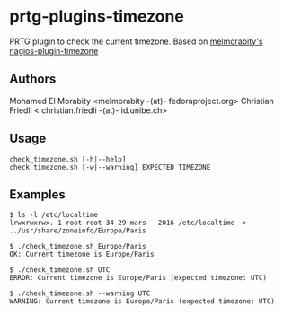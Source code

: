 # prtg-plugins-timezone

PRTG plugin to check the current timezone.
Based on [ melmorabity's nagios-plugin-timezone](https://github.com/melmorabity/nagios-plugin-timezone)

## Authors

Mohamed El Morabity <melmorabity -(at)- fedoraproject.org>
Christian Friedli < christian.friedli -(at)- id.unibe.ch>

## Usage

    check_timezone.sh [-h|--help]
    check_timezone.sh [-w|--warning] EXPECTED_TIMEZONE

## Examples

    $ ls -l /etc/localtime
    lrwxrwxrwx. 1 root root 34 29 mars   2016 /etc/localtime -> ../usr/share/zoneinfo/Europe/Paris

    $ ./check_timezone.sh Europe/Paris
    OK: Current timezone is Europe/Paris

    $ ./check_timezone.sh UTC
    ERROR: Current timezone is Europe/Paris (expected timezone: UTC)

    $ ./check_timezone.sh --warning UTC
    WARNING: Current timezone is Europe/Paris (expected timezone: UTC)

